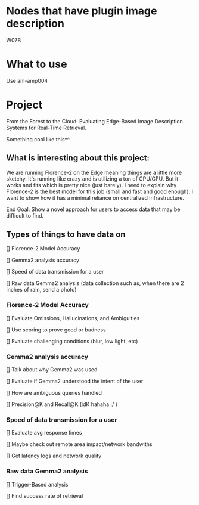 # Nodes that have plugin image description

W07B

# What to use
Use anl-amp004

# Project
From the Forest to the Cloud: Evaluating Edge-Based Image Description Systems for Real-Time Retrieval.

Something cool like this^^ 

## What is interesting about this project:
We are running Florence-2 on the Edge meaning things are a little more sketchy. It's running like crazy and is utilizing a ton of CPU/GPU. But it works and fits which is pretty nice (just barely). I need to explain why Florence-2 is the best model for this job (small and fast and good enough). I want to show how it has a minimal reliance on centralized infrastructure. 

End Goal: Show a novel approach for users to access data that may be difficult to find.

## Types of things to have data on
[] Florence-2 Model Accuracy

[] Gemma2 analysis accuracy

[] Speed of data transmission for a user

[] Raw data Gemma2 analysis (data collection such as, when there are 2 inches of rain, send a photo)

### Florence-2 Model Accuracy
[] Evaluate Omissions, Hallucinations, and Ambiguities

[] Use scoring to prove good or badness

[] Evaluate challenging conditions (blur, low light, etc)

### Gemma2 analysis accuracy
[] Talk about why Gemma2 was used 

[] Evaluate if Gemma2 understood the intent of the user

[] How are ambiguous queries handled

[] Precision@K and Recall@K (idK hahaha :/ )

### Speed of data transmission for a user

[] Evaluate avg response times 

[] Maybe check out remote area impact/network bandwiths

[] Get latency logs and network quality 

### Raw data Gemma2 analysis

[] Trigger-Based analysis

[] Find success rate of retrieval




